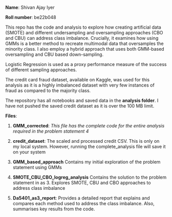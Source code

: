 **Name**: Shivan Ajay Iyer

**Roll number**: be22b048
  
This repo has the code and analysis to explore how creating artificial data (SMOTE) and different undersampling and oversampling approaches (CBO and CBU) can address class imbalance.
Crucially, it examines how using GMMs is a better method to recreate multimodal data that oversamples the minority class. I also employ a hybrid approach that uses both GMM-based oversampling and CBU based down-sampling. 

Logistic Regression is used as a proxy performance measure of the success of different sampling approaches.


The credit card fraud dataset, available on Kaggle, was used for this analysis as it is a highly imbalanced dataset with very few instances of fraud as compared to the majority class. 


The repository has all notebooks and saved data in the **analysis folder**. 
I have not pushed the saved credit dataset as it is over the 100 MB limit. 

**Files**:


1. **GMM_corrected**: 
_This file has the complete code for the entire analysis required in the problem statement 4_
3. **credit_dataset**: 
The scaled and processed credit CSV. This is only on my local system. However, running the complete_analysis file will save it on your system

4. **GMM_based_approach**
Contains my initial exploration of the problem statement using GMMs

5. **SMOTE_CBU_CBO_logreg_analysis**
Contains the solution to the problem statement in as 3. Explores SMOTE, CBU and CBO approaches to address class imbalance

6. **Da5401_as3_report**: 
Provides a detailed report that explains and compares each method used to address the class imbalance. Also, summarises key results from the code. 


